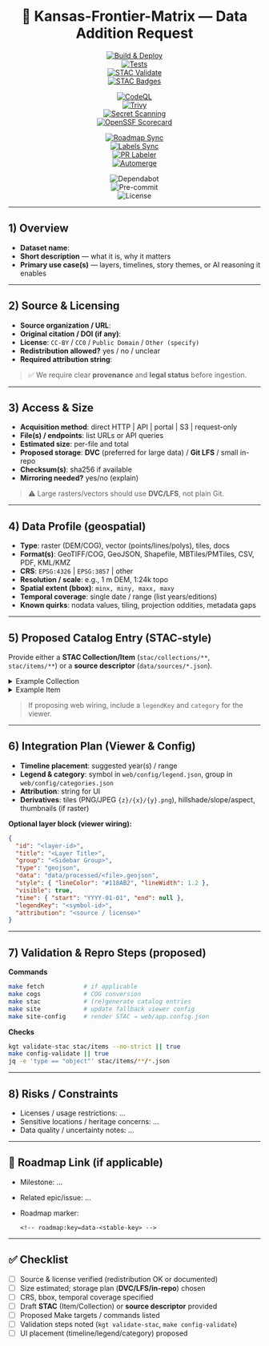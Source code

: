 <div align="center">

# 🧩 Kansas-Frontier-Matrix — Data Addition Request

<!-- Core CI/CD -->
[![Build & Deploy](https://github.com/bartytime4life/Kansas-Frontier-Matrix/actions/workflows/site.yml/badge.svg)](../../actions/workflows/site.yml)  
[![Tests](https://github.com/bartytime4life/Kansas-Frontier-Matrix/actions/workflows/tests.yml/badge.svg)](../../actions/workflows/tests.yml)  
[![STAC Validate](https://github.com/bartytime4life/Kansas-Frontier-Matrix/actions/workflows/stac-validate.yml/badge.svg)](../../actions/workflows/stac-validate.yml)  
[![STAC Badges](https://github.com/bartytime4life/Kansas-Frontier-Matrix/actions/workflows/stac-badges.yml/badge.svg)](../../actions/workflows/stac-badges.yml)  

<!-- Security -->
[![CodeQL](https://github.com/bartytime4life/Kansas-Frontier-Matrix/actions/workflows/codeql.yml/badge.svg)](../../actions/workflows/codeql.yml)  
[![Trivy](https://github.com/bartytime4life/Kansas-Frontier-Matrix/actions/workflows/trivy.yml/badge.svg)](../../actions/workflows/trivy.yml)  
[![Secret Scanning](https://github.com/bartytime4life/Kansas-Frontier-Matrix/actions/workflows/secret-scanning.yml/badge.svg)](../../actions/workflows/secret-scanning.yml)  
[![OpenSSF Scorecard](https://github.com/bartytime4life/Kansas-Frontier-Matrix/actions/workflows/ossf-scorecard.yml/badge.svg)](../../actions/workflows/ossf-scorecard.yml)  

<!-- Governance -->
[![Roadmap Sync](https://github.com/bartytime4life/Kansas-Frontier-Matrix/actions/workflows/roadmap.yml/badge.svg)](../../actions/workflows/roadmap.yml)  
[![Labels Sync](https://github.com/bartytime4life/Kansas-Frontier-Matrix/actions/workflows/labels.yml/badge.svg)](../../actions/workflows/labels.yml)  
[![PR Labeler](https://github.com/bartytime4life/Kansas-Frontier-Matrix/actions/workflows/pr-labeler.yml/badge.svg)](../../actions/workflows/pr-labeler.yml)  
[![Automerge](https://github.com/bartytime4life/Kansas-Frontier-Matrix/actions/workflows/automerge.yml/badge.svg)](../../actions/workflows/automerge.yml)  

<!-- Repo Hygiene -->
![Dependabot](https://img.shields.io/badge/Dependabot-enabled-brightgreen?logo=dependabot)  
![Pre-commit](https://img.shields.io/badge/pre--commit-enabled-brightgreen?logo=pre-commit)  
![License](https://img.shields.io/github/license/bartytime4life/Kansas-Frontier-Matrix)  

</div>

---

## 1) Overview

- **Dataset name**:  
- **Short description** — what it is, why it matters  
- **Primary use case(s)** — layers, timelines, story themes, or AI reasoning it enables  

---

## 2) Source & Licensing

- **Source organization / URL**:  
- **Original citation / DOI (if any)**:  
- **License**: `CC-BY` / `CC0` / `Public Domain` / `Other (specify)`  
- **Redistribution allowed?** yes / no / unclear  
- **Required attribution string**:  

> ✅ We require clear **provenance** and **legal status** before ingestion.

---

## 3) Access & Size

- **Acquisition method**: direct HTTP | API | portal | S3 | request-only  
- **File(s) / endpoints**: list URLs or API queries  
- **Estimated size**: per-file and total  
- **Proposed storage**: **DVC** (preferred for large data) / **Git LFS** / small in-repo  
- **Checksum(s)**: sha256 if available  
- **Mirroring needed?** yes/no (explain)  

> ⚠️ Large rasters/vectors should use **DVC/LFS**, not plain Git.

---

## 4) Data Profile (geospatial)

- **Type**: raster (DEM/COG), vector (points/lines/polys), tiles, docs  
- **Format(s)**: GeoTIFF/COG, GeoJSON, Shapefile, MBTiles/PMTiles, CSV, PDF, KML/KMZ  
- **CRS**: `EPSG:4326` | `EPSG:3857` | other  
- **Resolution / scale**: e.g., 1 m DEM, 1:24k topo  
- **Spatial extent (bbox)**: `minx, miny, maxx, maxy`  
- **Temporal coverage**: single date / range (list years/editions)  
- **Known quirks**: nodata values, tiling, projection oddities, metadata gaps  

---

## 5) Proposed Catalog Entry (STAC-style)

Provide either a **STAC Collection/Item** (`stac/collections/**`, `stac/items/**`) or a **source descriptor** (`data/sources/*.json`).

<details>
<summary>Example Collection</summary>

```json
{
  "stac_version": "1.0.0",
  "type": "Collection",
  "id": "<collection-id>",
  "title": "<human-readable>",
  "description": "<what this dataset is>",
  "license": "CC-BY-4.0",
  "extent": {
    "spatial": { "bbox": [[minx, miny, maxx, maxy]] },
    "temporal": { "interval": [["YYYY-MM-DDT00:00:00Z", "YYYY-MM-DDT23:59:59Z"]] }
  },
  "providers": [
    { "name": "Org", "roles": ["producer", "licensor"], "url": "https://example.org" }
  ],
  "links": [
    { "rel": "self",   "href": "./<file>.json", "type": "application/json" },
    { "rel": "root",   "href": "../catalog.json", "type": "application/json" },
    { "rel": "parent", "href": "../catalog.json", "type": "application/json" }
  ]
}
````

</details>

<details>
<summary>Example Item</summary>

```json
{
  "stac_version": "1.0.0",
  "type": "Feature",
  "id": "<item-id>",
  "collection": "<collection-id>",
  "bbox": [minx, miny, maxx, maxy],
  "geometry": {
    "type": "Polygon",
    "coordinates": [[[minx, miny], [maxx, miny], [maxx, maxy], [minx, maxy], [minx, miny]]]
  },
  "properties": {
    "start_datetime": "YYYY-01-01T00:00:00Z",
    "end_datetime":   "YYYY-12-31T23:59:59Z",
    "datetime": null
  },
  "assets": {
    "data": {
      "href": "path/or/url/to.cog.tif",
      "type": "image/tiff; application=geotiff; profile=cloud-optimized",
      "roles": ["data"]
    }
  },
  "links": [
    { "rel": "collection", "href": "../../collections/<collection>.json" },
    { "rel": "parent",     "href": "../../collections/<collection>.json" },
    { "rel": "root",       "href": "../../catalog.json" }
  ]
}
```

</details>

> If proposing web wiring, include a `legendKey` and `category` for the viewer.

---

## 6) Integration Plan (Viewer & Config)

* **Timeline placement**: suggested year(s) / range
* **Legend & category**: symbol in `web/config/legend.json`, group in `web/config/categories.json`
* **Attribution**: string for UI
* **Derivatives**: tiles (PNG/JPEG `{z}/{x}/{y}.png`), hillshade/slope/aspect, thumbnails (if raster)

**Optional layer block (viewer wiring):**

```json
{
  "id": "<layer-id>",
  "title": "<Layer Title>",
  "group": "<Sidebar Group>",
  "type": "geojson",
  "data": "data/processed/<file>.geojson",
  "style": { "lineColor": "#118AB2", "lineWidth": 1.2 },
  "visible": true,
  "time": { "start": "YYYY-01-01", "end": null },
  "legendKey": "<symbol-id>",
  "attribution": "<source / license>"
}
```

---

## 7) Validation & Repro Steps (proposed)

**Commands**

```bash
make fetch           # if applicable
make cogs            # COG conversion
make stac            # (re)generate catalog entries
make site            # update fallback viewer config
make site-config     # render STAC → web/app.config.json
```

**Checks**

```bash
kgt validate-stac stac/items --no-strict || true
make config-validate || true
jq -e 'type == "object"' stac/items/**/*.json
```

---

## 8) Risks / Constraints

* Licenses / usage restrictions: …
* Sensitive locations / heritage concerns: …
* Data quality / uncertainty notes: …

---

## 📑 Roadmap Link (if applicable)

* Milestone: …
* Related epic/issue: …
* Roadmap marker:

  ```
  <!-- roadmap:key=data-<stable-key> -->
  ```

---

## ✅ Checklist

* [ ] Source & license verified (redistribution OK or documented)
* [ ] Size estimated; storage plan (**DVC/LFS/in-repo**) chosen
* [ ] CRS, bbox, temporal coverage specified
* [ ] Draft **STAC** (Item/Collection) or **source descriptor** provided
* [ ] Proposed Make targets / commands listed
* [ ] Validation steps noted (`kgt validate-stac`, `make config-validate`)
* [ ] UI placement (timeline/legend/category) proposed
